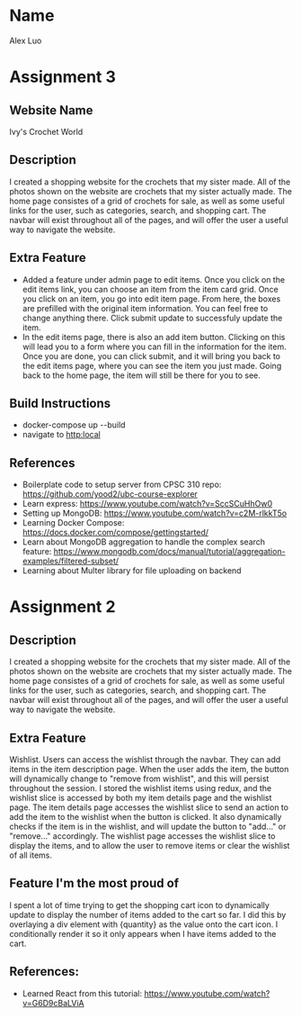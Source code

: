 # Name
Alex Luo

# Assignment 3
## Website Name
Ivy's Crochet World
## Description
I created a shopping website for the crochets that my sister made. All of the photos shown on the website are crochets that my sister actually made. The home page consistes of a grid of crochets for sale, as well as some useful links for the user, such as categories, search, and shopping cart. The navbar will exist throughout all of the pages, and will offer the user a useful way to navigate the website.
## Extra Feature
- Added a feature under admin page to edit items. Once you click on the edit items link, you can choose an item from the item card grid. Once you click on an item, you go into edit item page. From here, the boxes are prefilled with the original item information. You can feel free to change anything there. Click submit update to successfuly update the item.
- In the edit items page, there is also an add item button. Clicking on this will lead you to a form where you can fill in the information for the item. Once you are done, you can click submit, and it will bring you back to the edit items page, where you can see the item you just made. Going back to the home page, the item will still be there for you to see.
## Build Instructions
- docker-compose up --build
- navigate to [http:local](http://localhost:3000/)
## References
- Boilerplate code to setup server from CPSC 310 repo: https://github.com/yood2/ubc-course-explorer
- Learn express: https://www.youtube.com/watch?v=SccSCuHhOw0
- Setting up MongoDB: https://www.youtube.com/watch?v=c2M-rlkkT5o
- Learning Docker Compose: https://docs.docker.com/compose/gettingstarted/
- Learn about MongoDB aggregation to handle the complex search feature: https://www.mongodb.com/docs/manual/tutorial/aggregation-examples/filtered-subset/
- Learning about Multer library for file uploading on backend

# Assignment 2
## Description
I created a shopping website for the crochets that my sister made. All of the photos shown on the website are crochets that my sister actually made. The home page consistes of a grid of crochets for sale, as well as some useful links for the user, such as categories, search, and shopping cart. The navbar will exist throughout all of the pages, and will offer the user a useful way to navigate the website.
## Extra Feature
Wishlist. Users can access the wishlist through the navbar. They can add items in the item description page. When the user adds the item, the button will dynamically change to "remove from wishlist", and this will persist throughout the session. I stored the wishlist items using redux, and the wishlist slice is accessed by both my item details page and the wishlist page. The item details page accesses the wishlist slice to send an action to add the item to the wishlist when the button is clicked. It also dynamically checks if the item is in the wishlist, and will update the button to "add..." or "remove..." accordingly. The wishlist page accesses the wishlist slice to display the items, and to allow the user to remove items or clear the wishlist of all items.
## Feature I'm the most proud of
I spent a lot of time trying to get the shopping cart icon to dynamically update to display the number of items added to the cart so far. I did this by overlaying a div element with {quantity} as the value onto the cart icon. I conditionally render it so it only appears when I have items added to the cart.
## References:
- Learned React from this tutorial: https://www.youtube.com/watch?v=G6D9cBaLViA
